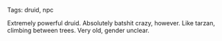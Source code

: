 Tags: druid, npc

Extremely powerful druid. Absolutely batshit crazy, however. Like tarzan, climbing between trees. Very old, gender unclear.